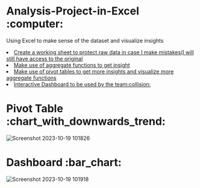 <h1>Analysis-Project-in-Excel :computer:</h1>
<p>Using Excel to make sense of the dataset and visualize insights</p>

<u>
  <li>Create a working sheet to protect raw data in case I make mistakes(I will still have access to the original</li>
  <li>Make use of aggregate functions to get insight</li>
  <li>Make use of pivot tables to get more insights and visualize more aggregate functions</li>
  <li>Interactive Dashboard to be used by the team:collision: </li> 
</u>

<h1>Pivot Table :chart_with_downwards_trend:</h1>

![Screenshot 2023-10-19 101826](https://github.com/DataFairy-FeliciaM/Analysis-Project-in-Excel/assets/119903285/293619d0-c6f0-4ad8-918c-967bcf2c17f6)


<h1>Dashboard :bar_chart: </h1>

![Screenshot 2023-10-19 101918](https://github.com/DataFairy-FeliciaM/Analysis-Project-in-Excel/assets/119903285/8c1910b5-fe76-4b6e-9697-8862228a9603)

